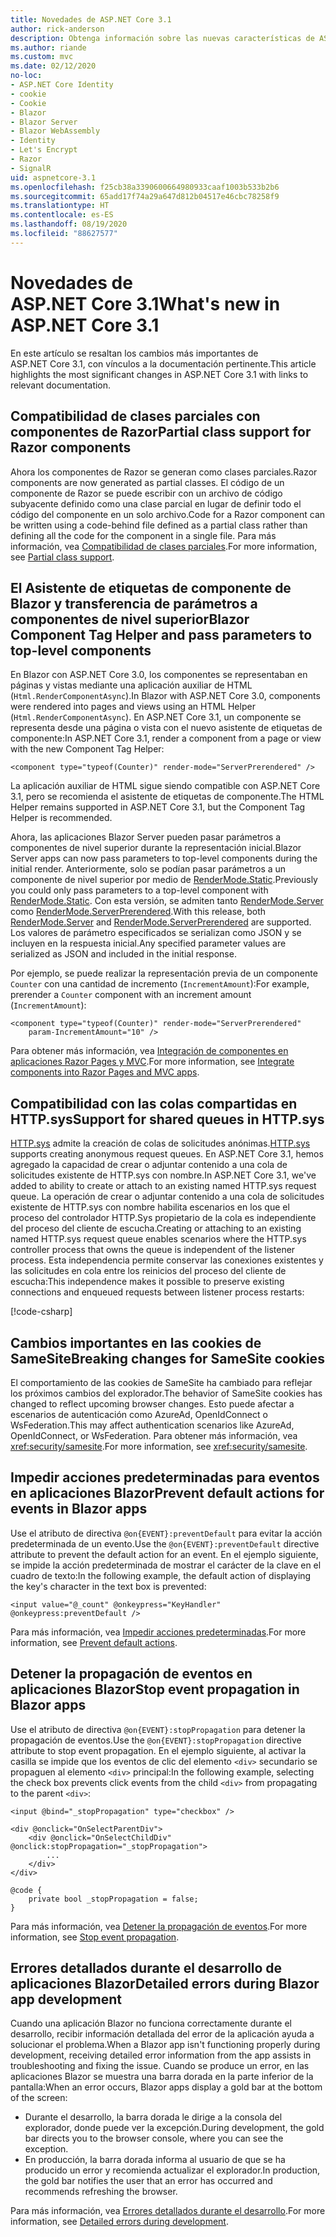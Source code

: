 ```yaml
---
title: Novedades de ASP.NET Core 3.1
author: rick-anderson
description: Obtenga información sobre las nuevas características de ASP.NET Core 3.1.
ms.author: riande
ms.custom: mvc
ms.date: 02/12/2020
no-loc:
- ASP.NET Core Identity
- cookie
- Cookie
- Blazor
- Blazor Server
- Blazor WebAssembly
- Identity
- Let's Encrypt
- Razor
- SignalR
uid: aspnetcore-3.1
ms.openlocfilehash: f25cb38a3390600664980933caaf1003b533b2b6
ms.sourcegitcommit: 65add17f74a29a647d812b04517e46cbc78258f9
ms.translationtype: HT
ms.contentlocale: es-ES
ms.lasthandoff: 08/19/2020
ms.locfileid: "88627577"
---
```

# <a name="whats-new-in-aspnet-core-31"></a><span data-ttu-id="140ad-103">Novedades de ASP.NET Core 3.1</span><span class="sxs-lookup"><span data-stu-id="140ad-103">What's new in ASP.NET Core 3.1</span></span>

<span data-ttu-id="140ad-104">En este artículo se resaltan los cambios más importantes de ASP.NET Core 3.1, con vínculos a la documentación pertinente.</span><span class="sxs-lookup"><span data-stu-id="140ad-104">This article highlights the most significant changes in ASP.NET Core 3.1 with links to relevant documentation.</span></span>

## <a name="partial-class-support-for-no-locrazor-components"></a><span data-ttu-id="140ad-105">Compatibilidad de clases parciales con componentes de Razor</span><span class="sxs-lookup"><span data-stu-id="140ad-105">Partial class support for Razor components</span></span>

<span data-ttu-id="140ad-106">Ahora los componentes de Razor se generan como clases parciales.</span><span class="sxs-lookup"><span data-stu-id="140ad-106">Razor components are now generated as partial classes.</span></span> <span data-ttu-id="140ad-107">El código de un componente de Razor se puede escribir con un archivo de código subyacente definido como una clase parcial en lugar de definir todo el código del componente en un solo archivo.</span><span class="sxs-lookup"><span data-stu-id="140ad-107">Code for a Razor component can be written using a code-behind file defined as a partial class rather than defining all the code for the component in a single file.</span></span> <span data-ttu-id="140ad-108">Para más información, vea [Compatibilidad de clases parciales](xref:blazor/components/index#partial-class-support).</span><span class="sxs-lookup"><span data-stu-id="140ad-108">For more information, see [Partial class support](xref:blazor/components/index#partial-class-support).</span></span>

## <a name="no-locblazor-component-tag-helper-and-pass-parameters-to-top-level-components"></a><span data-ttu-id="140ad-109">El Asistente de etiquetas de componente de Blazor y transferencia de parámetros a componentes de nivel superior</span><span class="sxs-lookup"><span data-stu-id="140ad-109">Blazor Component Tag Helper and pass parameters to top-level components</span></span>

<span data-ttu-id="140ad-110">En Blazor con ASP.NET Core 3.0, los componentes se representaban en páginas y vistas mediante una aplicación auxiliar de HTML (`Html.RenderComponentAsync`).</span><span class="sxs-lookup"><span data-stu-id="140ad-110">In Blazor with ASP.NET Core 3.0, components were rendered into pages and views using an HTML Helper (`Html.RenderComponentAsync`).</span></span> <span data-ttu-id="140ad-111">En ASP.NET Core 3.1, un componente se representa desde una página o vista con el nuevo asistente de etiquetas de componente:</span><span class="sxs-lookup"><span data-stu-id="140ad-111">In ASP.NET Core 3.1, render a component from a page or view with the new Component Tag Helper:</span></span>

```cshtml
<component type="typeof(Counter)" render-mode="ServerPrerendered" />
```

<span data-ttu-id="140ad-112">La aplicación auxiliar de HTML sigue siendo compatible con ASP.NET Core 3.1, pero se recomienda el asistente de etiquetas de componente.</span><span class="sxs-lookup"><span data-stu-id="140ad-112">The HTML Helper remains supported in ASP.NET Core 3.1, but the Component Tag Helper is recommended.</span></span>

<span data-ttu-id="140ad-113">Ahora, las aplicaciones Blazor Server pueden pasar parámetros a componentes de nivel superior durante la representación inicial.</span><span class="sxs-lookup"><span data-stu-id="140ad-113">Blazor Server apps can now pass parameters to top-level components during the initial render.</span></span> <span data-ttu-id="140ad-114">Anteriormente, solo se podían pasar parámetros a un componente de nivel superior por medio de [RenderMode.Static](xref:Microsoft.AspNetCore.Mvc.Rendering.RenderMode.Static).</span><span class="sxs-lookup"><span data-stu-id="140ad-114">Previously you could only pass parameters to a top-level component with [RenderMode.Static](xref:Microsoft.AspNetCore.Mvc.Rendering.RenderMode.Static).</span></span> <span data-ttu-id="140ad-115">Con esta versión, se admiten tanto [RenderMode.Server](xref:Microsoft.AspNetCore.Mvc.Rendering.RenderMode.Server) como [RenderMode.ServerPrerendered](xref:Microsoft.AspNetCore.Mvc.Rendering.RenderMode.ServerPrerendered).</span><span class="sxs-lookup"><span data-stu-id="140ad-115">With this release, both [RenderMode.Server](xref:Microsoft.AspNetCore.Mvc.Rendering.RenderMode.Server) and [RenderMode.ServerPrerendered](xref:Microsoft.AspNetCore.Mvc.Rendering.RenderMode.ServerPrerendered) are supported.</span></span> <span data-ttu-id="140ad-116">Los valores de parámetro especificados se serializan como JSON y se incluyen en la respuesta inicial.</span><span class="sxs-lookup"><span data-stu-id="140ad-116">Any specified parameter values are serialized as JSON and included in the initial response.</span></span>

<span data-ttu-id="140ad-117">Por ejemplo, se puede realizar la representación previa de un componente `Counter` con una cantidad de incremento (`IncrementAmount`):</span><span class="sxs-lookup"><span data-stu-id="140ad-117">For example, prerender a `Counter` component with an increment amount (`IncrementAmount`):</span></span>

```cshtml
<component type="typeof(Counter)" render-mode="ServerPrerendered" 
    param-IncrementAmount="10" />
```

<span data-ttu-id="140ad-118">Para obtener más información, vea [Integración de componentes en aplicaciones Razor Pages y MVC](xref:blazor/components/integrate-components-into-razor-pages-and-mvc-apps).</span><span class="sxs-lookup"><span data-stu-id="140ad-118">For more information, see [Integrate components into Razor Pages and MVC apps](xref:blazor/components/integrate-components-into-razor-pages-and-mvc-apps).</span></span>

## <a name="support-for-shared-queues-in-httpsys"></a><span data-ttu-id="140ad-119">Compatibilidad con las colas compartidas en HTTP.sys</span><span class="sxs-lookup"><span data-stu-id="140ad-119">Support for shared queues in HTTP.sys</span></span>

<span data-ttu-id="140ad-120">[HTTP.sys](xref:fundamentals/servers/httpsys) admite la creación de colas de solicitudes anónimas.</span><span class="sxs-lookup"><span data-stu-id="140ad-120">[HTTP.sys](xref:fundamentals/servers/httpsys) supports creating anonymous request queues.</span></span> <span data-ttu-id="140ad-121">En ASP.NET Core 3.1, hemos agregado la capacidad de crear o adjuntar contenido a una cola de solicitudes existente de HTTP.sys con nombre.</span><span class="sxs-lookup"><span data-stu-id="140ad-121">In ASP.NET Core 3.1, we've added to ability to create or attach to an existing named HTTP.sys request queue.</span></span> <span data-ttu-id="140ad-122">La operación de crear o adjuntar contenido a una cola de solicitudes existente de HTTP.sys con nombre habilita escenarios en los que el proceso del controlador HTTP.Sys propietario de la cola es independiente del proceso del cliente de escucha.</span><span class="sxs-lookup"><span data-stu-id="140ad-122">Creating or attaching to an existing named HTTP.sys request queue enables scenarios where the HTTP.sys controller process that owns the queue is independent of the listener process.</span></span> <span data-ttu-id="140ad-123">Esta independencia permite conservar las conexiones existentes y las solicitudes en cola entre los reinicios del proceso del cliente de escucha:</span><span class="sxs-lookup"><span data-stu-id="140ad-123">This independence makes it possible to preserve existing connections and enqueued requests between listener process restarts:</span></span>

[!code-csharp[](sample/Program.cs?name=snippet)]

## <a name="breaking-changes-for-samesite-no-loccookies"></a><span data-ttu-id="140ad-124">Cambios importantes en las cookies de SameSite</span><span class="sxs-lookup"><span data-stu-id="140ad-124">Breaking changes for SameSite cookies</span></span>

<span data-ttu-id="140ad-125">El comportamiento de las cookies de SameSite ha cambiado para reflejar los próximos cambios del explorador.</span><span class="sxs-lookup"><span data-stu-id="140ad-125">The behavior of SameSite cookies has changed to reflect upcoming browser changes.</span></span> <span data-ttu-id="140ad-126">Esto puede afectar a escenarios de autenticación como AzureAd, OpenIdConnect o WsFederation.</span><span class="sxs-lookup"><span data-stu-id="140ad-126">This may affect authentication scenarios like AzureAd, OpenIdConnect, or WsFederation.</span></span> <span data-ttu-id="140ad-127">Para obtener más información, vea <xref:security/samesite>.</span><span class="sxs-lookup"><span data-stu-id="140ad-127">For more information, see <xref:security/samesite>.</span></span>

## <a name="prevent-default-actions-for-events-in-no-locblazor-apps"></a><span data-ttu-id="140ad-128">Impedir acciones predeterminadas para eventos en aplicaciones Blazor</span><span class="sxs-lookup"><span data-stu-id="140ad-128">Prevent default actions for events in Blazor apps</span></span>

<span data-ttu-id="140ad-129">Use el atributo de directiva `@on{EVENT}:preventDefault` para evitar la acción predeterminada de un evento.</span><span class="sxs-lookup"><span data-stu-id="140ad-129">Use the `@on{EVENT}:preventDefault` directive attribute to prevent the default action for an event.</span></span> <span data-ttu-id="140ad-130">En el ejemplo siguiente, se impide la acción predeterminada de mostrar el carácter de la clave en el cuadro de texto:</span><span class="sxs-lookup"><span data-stu-id="140ad-130">In the following example, the default action of displaying the key's character in the text box is prevented:</span></span>

```razor
<input value="@_count" @onkeypress="KeyHandler" @onkeypress:preventDefault />
```

<span data-ttu-id="140ad-131">Para más información, vea [Impedir acciones predeterminadas](xref:blazor/components/event-handling#prevent-default-actions).</span><span class="sxs-lookup"><span data-stu-id="140ad-131">For more information, see [Prevent default actions](xref:blazor/components/event-handling#prevent-default-actions).</span></span>

## <a name="stop-event-propagation-in-no-locblazor-apps"></a><span data-ttu-id="140ad-132">Detener la propagación de eventos en aplicaciones Blazor</span><span class="sxs-lookup"><span data-stu-id="140ad-132">Stop event propagation in Blazor apps</span></span>

<span data-ttu-id="140ad-133">Use el atributo de directiva `@on{EVENT}:stopPropagation` para detener la propagación de eventos.</span><span class="sxs-lookup"><span data-stu-id="140ad-133">Use the `@on{EVENT}:stopPropagation` directive attribute to stop event propagation.</span></span> <span data-ttu-id="140ad-134">En el ejemplo siguiente, al activar la casilla se impide que los eventos de clic del elemento `<div>` secundario se propaguen al elemento `<div>` principal:</span><span class="sxs-lookup"><span data-stu-id="140ad-134">In the following example, selecting the check box prevents click events from the child `<div>` from propagating to the parent `<div>`:</span></span>

```razor
<input @bind="_stopPropagation" type="checkbox" />

<div @onclick="OnSelectParentDiv">
    <div @onclick="OnSelectChildDiv" @onclick:stopPropagation="_stopPropagation">
        ...
    </div>
</div>

@code {
    private bool _stopPropagation = false;
}
```

<span data-ttu-id="140ad-135">Para más información, vea [Detener la propagación de eventos](xref:blazor/components/event-handling#stop-event-propagation).</span><span class="sxs-lookup"><span data-stu-id="140ad-135">For more information, see [Stop event propagation](xref:blazor/components/event-handling#stop-event-propagation).</span></span>

## <a name="detailed-errors-during-no-locblazor-app-development"></a><span data-ttu-id="140ad-136">Errores detallados durante el desarrollo de aplicaciones Blazor</span><span class="sxs-lookup"><span data-stu-id="140ad-136">Detailed errors during Blazor app development</span></span>

<span data-ttu-id="140ad-137">Cuando una aplicación Blazor no funciona correctamente durante el desarrollo, recibir información detallada del error de la aplicación ayuda a solucionar el problema.</span><span class="sxs-lookup"><span data-stu-id="140ad-137">When a Blazor app isn't functioning properly during development, receiving detailed error information from the app assists in troubleshooting and fixing the issue.</span></span> <span data-ttu-id="140ad-138">Cuando se produce un error, en las aplicaciones Blazor se muestra una barra dorada en la parte inferior de la pantalla:</span><span class="sxs-lookup"><span data-stu-id="140ad-138">When an error occurs, Blazor apps display a gold bar at the bottom of the screen:</span></span>

* <span data-ttu-id="140ad-139">Durante el desarrollo, la barra dorada le dirige a la consola del explorador, donde puede ver la excepción.</span><span class="sxs-lookup"><span data-stu-id="140ad-139">During development, the gold bar directs you to the browser console, where you can see the exception.</span></span>
* <span data-ttu-id="140ad-140">En producción, la barra dorada informa al usuario de que se ha producido un error y recomienda actualizar el explorador.</span><span class="sxs-lookup"><span data-stu-id="140ad-140">In production, the gold bar notifies the user that an error has occurred and recommends refreshing the browser.</span></span>

<span data-ttu-id="140ad-141">Para más información, vea [Errores detallados durante el desarrollo](xref:blazor/fundamentals/handle-errors#detailed-errors-during-development).</span><span class="sxs-lookup"><span data-stu-id="140ad-141">For more information, see [Detailed errors during development](xref:blazor/fundamentals/handle-errors#detailed-errors-during-development).</span></span>
